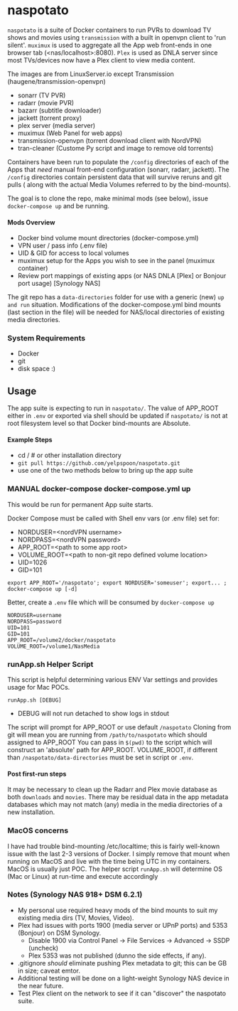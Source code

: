 # naspotato

`naspotato` is a suite of Docker containers to run PVRs to download TV shows and movies using
`transmission` with a built in openvpn client to 'run silent'.
`muximux` is used to aggregate all the App web front-ends in one browser tab (<nas/localhost>:8080).
`Plex` is used as DNLA server since most TVs/devices now have a Plex client to view media content.


The images are from LinuxServer.io except Transmission (haugene/transmission-openvpn)
 - sonarr (TV PVR)
 - radarr (movie PVR)
 - bazarr (subtitle downloader)
 - jackett (torrent proxy)
 - plex server (media server)
 - muximux (Web Panel for web apps)
 - transmission-openvpn (torrent download client with NordVPN)
 - tran-cleaner (Custome Py script and image to remove old torrents)

Containers have been run to populate the `/config` directories of each of the Apps
that _need_ manual front-end configuration (sonarr, radarr, jackett).  The `/config` directories
contain persistent data that will survive reruns and git pulls ( along with the actual Media Volumes referred to by the bind-mounts).

The goal is to clone the repo, make minimal mods (see below), issue `docker-compose up` and be running.

#### Mods Overview
 - Docker bind volume mount directories (docker-compose.yml)
 - VPN user / pass info (.env file)
 - UID & GID for access to local volumes
 - muximux setup for the Apps you wish to see in the panel (muximux container)
 - Review port mappings of existing apps (or NAS DNLA [Plex] or Bonjour port usage) [Synology NAS]

The git repo has a `data-directories` folder for use with a generic (new) `up and run` situation.
Modifications of the docker-compose.yml bind mounts (last section in the file) will be needed
for NAS/local directories of existing media directories.


### System Requirements
 - Docker
 - git
 - disk space :)

## Usage
The app suite is expecting to run in `naspotato/`. The value of APP_ROOT either in `.env` or exported via shell should be updated if `naspotato/` is not at root filesystem level so that Docker bind-mounts are Absolute.

#### Example Steps
 - cd /  # or other installation directory
 - `git pull https://github.com/yelpspoon/naspotato.git`
 - use one of the two methods below to bring up the app suite

### MANUAL docker-compose docker-compose.yml up
This would be run for permanent App suite starts.

Docker Compose must be called with Shell env vars (or .env file) set for:
 - NORDUSER=\<nordVPN username>
 - NORDPASS=\<nordVPN password>
 - APP_ROOT=\<path to some app root>
 - VOLUME_ROOT=\<path to non-git repo defined volume location>
 - UID=1026
 - GID=101

`export APP_ROOT='/naspotato'; export NORDUSER='someuser'; export... ; docker-compose up [-d]`

Better, create a `.env` file which will be consumed by `docker-compose up`

```
NORDUSER=username
NORDPASS=password
UID=101
GID=101
APP_ROOT=/volume2/docker/naspotato
VOLUME_ROOT=/volume1/NasMedia
```

### runApp.sh Helper Script
This script is helpful determining various ENV Var settings and provides usage for Mac POCs.

`runApp.sh [DEBUG]` 
 - DEBUG will not run detached to show logs in stdout

The script will prompt for APP_ROOT or use default `/naspotato`
Cloning from git will mean you are running from `/path/to/naspotato` which should assigned to APP_ROOT
You can pass in `$(pwd)` to the script which will construct an 'absolute' path for APP_ROOT.
VOLUME_ROOT, if different than `/naspotato/data-directories` must be set in script or `.env`.

#### Post first-run steps
It may be necessary to clean up the Radarr and Plex movie database as both `downloads` and `movies`. 
There may be residual data in the app metadata databases which may not match (any) media in the media directories of a new installation.

### MacOS concerns
I have had trouble bind-mounting /etc/localtime; this is fairly well-known issue with the last 2-3 versions of Docker.
I simply remove that mount when running on MacOS and live with the time being UTC in my containers.  MacOS is usually just POC.
The helper script `runApp.sh` will determine OS (Mac or Linux) at run-time and execute accordingly

### Notes (Synology NAS 918+ DSM 6.2.1)
 - My personal use required heavy mods of the bind mounts to suit my existing media dirs (TV, Movies, Video).
 - Plex had issues with ports 1900 (media server or UPnP ports) and 5353 (Bonjour) on DSM Synology.
   - Disable 1900 via Control Panel -> File Services -> Advanced -> SSDP (uncheck)
   - Plex 5353 was not published (dunno the side effects, if any).
 - .gitignore _should_ eliminate pushing Plex metadata to git; this can be GB in size; caveat emtor.
 - Additional testing will be done on a light-weight Synology NAS device in the near future.
 - Test Plex client on the network to see if it can "discover" the naspotato suite.
